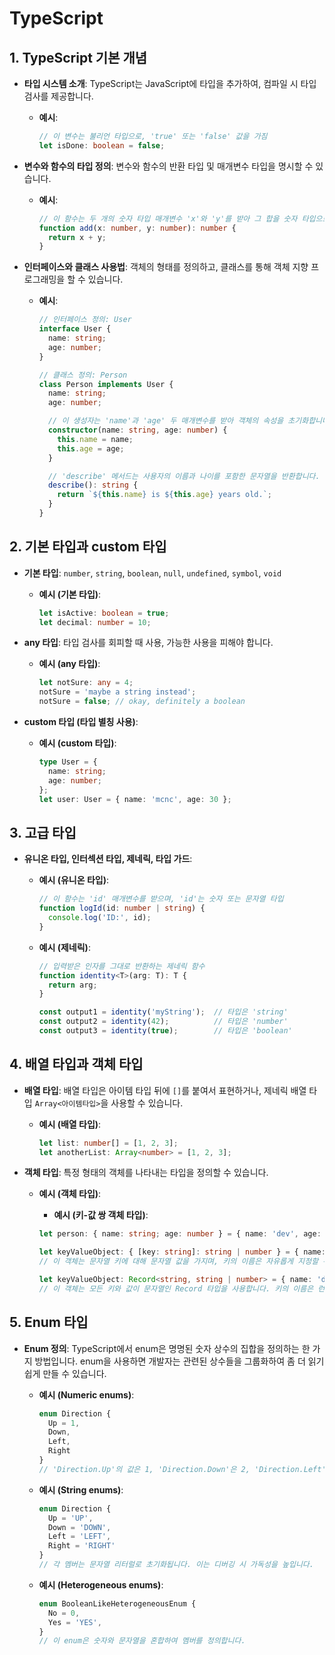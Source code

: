 
# TypeScript

## 1. TypeScript 기본 개념

- **타입 시스템 소개**: TypeScript는 JavaScript에 타입을 추가하여, 컴파일 시 타입 검사를 제공합니다.
  - **예시**:

    ```typescript
    // 이 변수는 불리언 타입으로, 'true' 또는 'false' 값을 가짐
    let isDone: boolean = false;
    ```

- **변수와 함수의 타입 정의**: 변수와 함수의 반환 타입 및 매개변수 타입을 명시할 수 있습니다.
  - **예시**:

    ```typescript
    // 이 함수는 두 개의 숫자 타입 매개변수 'x'와 'y'를 받아 그 합을 숫자 타입으로 반환합니다.
    function add(x: number, y: number): number {
      return x + y;
    }
    ```

- **인터페이스와 클래스 사용법**: 객체의 형태를 정의하고, 클래스를 통해 객체 지향 프로그래밍을 할 수 있습니다.
  - **예시**:

    ```typescript
    // 인터페이스 정의: User
    interface User {
      name: string;
      age: number;
    }

    // 클래스 정의: Person
    class Person implements User {
      name: string;
      age: number;

      // 이 생성자는 'name'과 'age' 두 매개변수를 받아 객체의 속성을 초기화합니다.
      constructor(name: string, age: number) {
        this.name = name;
        this.age = age;
      }

      // 'describe' 메서드는 사용자의 이름과 나이를 포함한 문자열을 반환합니다.
      describe(): string {
        return `${this.name} is ${this.age} years old.`;
      }
    }
    ```

## 2. 기본 타입과 custom 타입

- **기본 타입**: `number`, `string`, `boolean`, `null`, `undefined`, `symbol`, `void`
  - **예시 (기본 타입)**:

    ```typescript
    let isActive: boolean = true;
    let decimal: number = 10;
    ```

- **any 타입**: 타입 검사를 회피할 때 사용, 가능한 사용을 피해야 합니다.
  - **예시 (any 타입)**:

    ```typescript
    let notSure: any = 4;
    notSure = 'maybe a string instead';
    notSure = false; // okay, definitely a boolean
    ```

- **custom 타입 (타입 별칭 사용)**:
  - **예시 (custom 타입)**:

    ```typescript
    type User = {
      name: string;
      age: number;
    };
    let user: User = { name: 'mcnc', age: 30 };
    ```

## 3. 고급 타입

- **유니온 타입, 인터섹션 타입, 제네릭, 타입 가드**:
  - **예시 (유니온 타입)**:

    ```typescript
    // 이 함수는 'id' 매개변수를 받으며, 'id'는 숫자 또는 문자열 타입
    function logId(id: number | string) {
      console.log('ID:', id);
    }
    ```

  - **예시 (제네릭)**:

    ```typescript
    // 입력받은 인자를 그대로 반환하는 제네릭 함수
    function identity<T>(arg: T): T {
      return arg;
    }

    const output1 = identity('myString');  // 타입은 'string'
    const output2 = identity(42);          // 타입은 'number'
    const output3 = identity(true);        // 타입은 'boolean'
    ```

## 4. 배열 타입과 객체 타입

- **배열 타입**: 배열 타입은 아이템 타입 뒤에 `[]`를 붙여서 표현하거나, 제네릭 배열 타입 `Array<아이템타입>`을 사용할 수 있습니다.
  - **예시 (배열 타입)**:

    ```typescript
    let list: number[] = [1, 2, 3];
    let anotherList: Array<number> = [1, 2, 3];
    ```

- **객체 타입**: 특정 형태의 객체를 나타내는 타입을 정의할 수 있습니다.
  - **예시 (객체 타입)**:
    - **예시 (키-값 쌍 객체 타입)**:

    ```typescript
    let person: { name: string; age: number } = { name: 'dev', age: 25 };
    ```

    ```typescript
    let keyValueObject: { [key: string]: string | number } = { name: 'dev', age: 25 };
    // 이 객체는 문자열 키에 대해 문자열 값을 가지며, 키의 이름은 자유롭게 지정할 수 있습니다.
    ```

    ```typescript
    let keyValueObject: Record<string, string | number> = { name: 'dev', age: 25 };
    // 이 객체는 모든 키와 값이 문자열인 Record 타입을 사용합니다. 키의 이름은 런타임에 결정될 수 있습니다.
    ```

## 5. Enum 타입

- **Enum 정의**: TypeScript에서 enum은 명명된 숫자 상수의 집합을 정의하는 한 가지 방법입니다.
  enum을 사용하면 개발자는 관련된 상수들을 그룹화하여 좀 더 읽기 쉽게 만들 수 있습니다.

  - **예시 (Numeric enums)**:

    ```typescript
    enum Direction {
      Up = 1,
      Down,
      Left,
      Right
    }
    // 'Direction.Up'의 값은 1, 'Direction.Down'은 2, 'Direction.Left'은 3, 'Direction.Right'은 4입니다.
    ```

  - **예시 (String enums)**:

    ```typescript
    enum Direction {
      Up = 'UP',
      Down = 'DOWN',
      Left = 'LEFT',
      Right = 'RIGHT'
    }
    // 각 멤버는 문자열 리터럴로 초기화됩니다. 이는 디버깅 시 가독성을 높입니다.
    ```

  - **예시 (Heterogeneous enums)**:

    ```typescript
    enum BooleanLikeHeterogeneousEnum {
      No = 0,
      Yes = 'YES',
    }
    // 이 enum은 숫자와 문자열을 혼합하여 멤버를 정의합니다.
    ```
